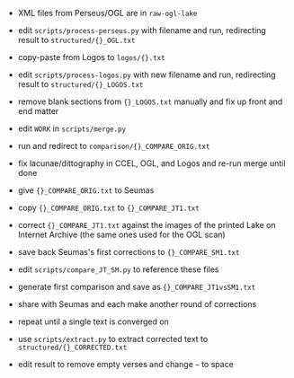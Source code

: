 
* XML files from Perseus/OGL are in `raw-ogl-lake`
* edit `scripts/process-perseus.py` with filename and run,
  redirecting result to `structured/{}_OGL.txt`

* copy-paste from Logos to `logos/{}.txt`
* edit `scripts/process-logos.py` with new filename and run,
  redirecting result to `structured/{}_LOGOS.txt`
* remove blank sections from `{}_LOGOS.txt` manually and
  fix up front and end matter

* edit `WORK` in `scripts/merge.py`
* run and redirect to `comparison/{}_COMPARE_ORIG.txt`
* fix lacunae/dittography in CCEL, OGL, and Logos and
  re-run merge until done

* give `{}_COMPARE_ORIG.txt` to Seumas
* copy `{}_COMPARE_ORIG.txt` to `{}_COMPARE_JT1.txt`

* correct `{}_COMPARE_JT1.txt` against the images of the printed
  Lake on Internet Archive (the same ones used for the OGL scan)

* save back Seumas's first corrections to `{}_COMPARE_SM1.txt`
* edit `scripts/compare_JT_SM.py` to reference these files
* generate first comparison and save as `{}_COMPARE_JT1vsSM1.txt`
* share with Seumas and each make another round of corrections

* repeat until a single text is converged on

* use `scripts/extract.py` to extract corrected text to
  `structured/{}_CORRECTED.txt`
* edit result to remove empty verses and change `~` to space
